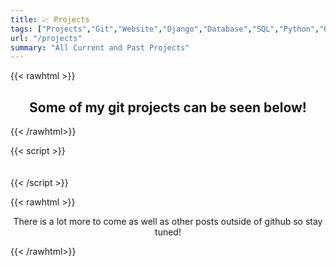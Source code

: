 ```yaml
---
title: 📈 Projects
tags: ["Projects","Git","Website","Django","Database","SQL","Python","OCR","TTS"]
url: "/projects"
summary: "All Current and Past Projects"
---
```


{{< rawhtml >}}
<h2 style="text-align: center;">Some of my git projects can be seen below!</h2>
{{< /rawhtml>}}

{{< script >}}
<div style="text-align: center; padding: 10px;">
    <div class="github-card" data-github="deigil/private-site" data-width="400" data-height="0" data-theme="default"></div>
    <script src="//cdn.jsdelivr.net/github-cards/latest/widget.js"></script>
    <div class="github-card" data-github="deigil/magic_ball" data-width="400" data-height="0" data-theme="default"></div>
    <script src="//cdn.jsdelivr.net/github-cards/latest/widget.js"></script>
    <div class="github-card" data-github="deigil/hawkphish_backend" data-width="400" data-height="0" data-theme="default"></div>
    <script src="//cdn.jsdelivr.net/github-cards/latest/widget.js"></script>
    <div class="github-card" data-github="deigil/wifiscanner-backend" data-width="400" data-height="0" data-theme="default"></div>
    <script src="//cdn.jsdelivr.net/github-cards/latest/widget.js"></script>
</div>
{{< /script >}}

{{< rawhtml >}}
<p style="text-align: center;">There is a lot more to come as well as other posts outside of github so stay tuned!</p>
{{< /rawhtml>}}
